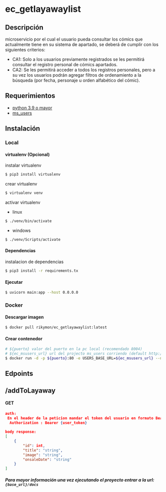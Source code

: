 # ec_getlayawaylist

## Descripción

microservicio por el cual el usuario pueda consultar los cómics que actualmente
tiene en su sistema de apartado, se deberá de cumplir con los siguientes criterios:

- CA1: Solo a los usuarios previamente registrados se les permitirá consultar el registro personal de cómics apartados.
- CA2: Se les permitirá acceder a todos los registros personales, pero a su vez los usuarios podrán agregar filtros de
  ordenamiento a la búsqueda (por fecha, personaje u orden alfabético del cómic).

## Requerimientos

- [python 3.9 o mayor](https://www.python.org/)
- [ms_users](https://github.com/RicardoPizano/ec_users)

## Instalación

### Local

#### virtualenv (Opcional)

instalar virtualenv

``` bash 
$ pip3 install virtualenv 
``` 

crear virtualenv

``` bash 
$ virtualenv venv 
``` 

activar virtualenv

- linux

``` bash 
$ ./venv/bin/activate
``` 

- windows

``` bash 
$ ./venv/Scripts/activate
``` 

#### Dependencias

instalacion de dependencias

``` bash 
$ pip3 install -r requirements.tx
``` 

#### Ejecutar

``` bash 
$ uvicorn main:app --host 0.0.0.0
``` 

### Docker

#### Descargar imagen

``` bash
$ docker pull rikymon/ec_getlayawaylist:latest
```

#### Crear contenedor

``` bash
# ${puerto} valor del puerto en la pc local (recomendado 8004)
# ${ec_msusers_url} url del projecto ms_users corriendo (default http://localhost:8002)(recomendada http://172.17.0.1:8002)
$ docker run -d -p ${puerto}:80 -e USERS_BASE_URL=${ec_msusers_url} --name container_ec_getlayawaylist rikymon/ec_getlayawaylist 

```

## Edpoints

## /addToLayaway

#### GET

``` json
auth:
 En el header de la peticion mandar el token del usuario en formato Bearer
  Authorization : Bearer {user_token}
 
body response:
[
    {
        "id": int,
        "title": "string",
        "image": "string",
        "onsaleDate": "string"
    }
]
```

##### Para mayor información una vez ejecutando el proyecto entrar a la url: `{base_url}/docs`
